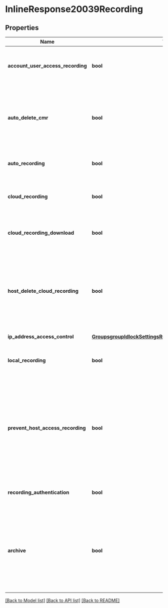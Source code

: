 # InlineResponse20039Recording

## Properties
Name | Type | Description | Notes
------------ | ------------- | ------------- | -------------
**account_user_access_recording** | **bool** | Make cloud recordings accessible to account members only. | [optional] 
**auto_delete_cmr** | **bool** | Allow Zoom to automatically delete recordings permanently after a specified number of days. | [optional] 
**auto_recording** | **bool** | Record meetings automatically as they start. | [optional] 
**cloud_recording** | **bool** | Allow hosts to record and save the meeting / webinar in the cloud. | [optional] 
**cloud_recording_download** | **bool** | Allow anyone with a link to the cloud recording to download. | [optional] 
**host_delete_cloud_recording** | **bool** | Allow the host to delete the recordings. If this option is disabled, the recordings cannot be deleted by the host and only admin can delete them. | [optional] 
**ip_address_access_control** | [**GroupsgroupIdlockSettingsRecordingIpAddressAccessControl**](GroupsgroupIdlockSettingsRecordingIpAddressAccessControl.md) |  | [optional] 
**local_recording** | **bool** | Allow hosts and participants to record the meeting to a local file. | [optional] 
**prevent_host_access_recording** | **bool** | If set to &#x60;true&#x60;, meeting hosts cannot view their meeting cloud recordings. Only the admins who have recording management privilege can access them.   | [optional] 
**recording_authentication** | **bool** | Only authenticated users can view cloud recordings | [optional] 
**archive** | **bool** | [Archiving solution](https://support.zoom.us/hc/en-us/articles/360050431572-Archiving-Meeting-and-Webinar-data) settings. This setting can only be used if you have been granted archiving solution access by the Zoom support team. | [optional] 

[[Back to Model list]](../README.md#documentation-for-models) [[Back to API list]](../README.md#documentation-for-api-endpoints) [[Back to README]](../README.md)

